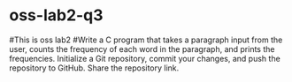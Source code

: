 # oss-lab2-q3
#This is oss lab2
#Write a C program that takes a paragraph input from the user, counts the frequency of each word in the paragraph, and prints the frequencies. Initialize a Git repository, commit your changes, and push the repository to GitHub. Share the repository link.
